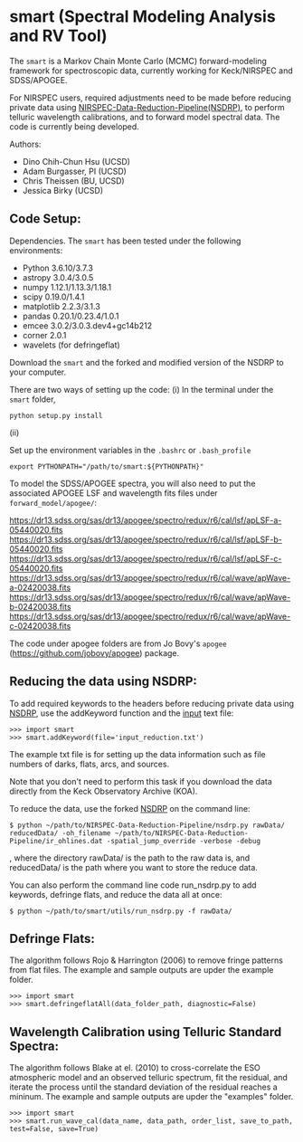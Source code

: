 # smart (Spectral Modeling Analysis and RV Tool)
The `smart` is a Markov Chain Monte Carlo (MCMC) forward-modeling framework for spectroscopic data, currently working for Keck/NIRSPEC and SDSS/APOGEE.

For NIRSPEC users, required adjustments need to be made before reducing private data using [NIRSPEC-Data-Reduction-Pipeline(NSDRP)](https://github.com/Keck-DataReductionPipelines/NIRSPEC-Data-Reduction-Pipeline), to perform telluric wavelength calibrations, and to forward model spectral data. The code is currently being developed.

Authors:
* Dino Chih-Chun Hsu (UCSD)
* Adam Burgasser, PI (UCSD)
* Chris Theissen (BU, UCSD)
* Jessica Birky (UCSD)

## Code Setup:
Dependencies. The `smart` has been tested under the following environments:
* Python 3.6.10/3.7.3
* astropy 3.0.4/3.0.5
* numpy 1.12.1/1.13.3/1.18.1
* scipy 0.19.0/1.4.1
* matplotlib 2.2.3/3.1.3
* pandas 0.20.1/0.23.4/1.0.1
* emcee 3.0.2/3.0.3.dev4+gc14b212
* corner 2.0.1
* wavelets (for defringeflat)

Download the `smart` and the forked and modified version of the NSDRP to your computer.

There are two ways of setting up the code:
(i) In the terminal under the `smart` folder, 

```
python setup.py install
```

(ii)

Set up the environment variables in the `.bashrc` or `.bash_profile`

```
export PYTHONPATH="/path/to/smart:${PYTHONPATH}"
```

To model the SDSS/APOGEE spectra, you will also need to put the associated APOGEE LSF and wavelength fits files under `forward_model/apogee/`:

https://dr13.sdss.org/sas/dr13/apogee/spectro/redux/r6/cal/lsf/apLSF-a-05440020.fits
https://dr13.sdss.org/sas/dr13/apogee/spectro/redux/r6/cal/lsf/apLSF-b-05440020.fits
https://dr13.sdss.org/sas/dr13/apogee/spectro/redux/r6/cal/lsf/apLSF-c-05440020.fits
https://dr13.sdss.org/sas/dr13/apogee/spectro/redux/r6/cal/wave/apWave-a-02420038.fits
https://dr13.sdss.org/sas/dr13/apogee/spectro/redux/r6/cal/wave/apWave-b-02420038.fits
https://dr13.sdss.org/sas/dr13/apogee/spectro/redux/r6/cal/wave/apWave-c-02420038.fits

The code under apogee folders are from Jo Bovy's `apogee` (https://github.com/jobovy/apogee) package.

## Reducing the data using NSDRP:
To add required keywords to the headers before reducing private data using [NSDRP](https://github.com/Keck-DataReductionPipelines/NIRSPEC-Data-Reduction-Pipeline), use the addKeyword function and the [input](https://github.com/chihchunhsu/smart/blob/master/input_reduction.txt) text file:
```
>>> import smart
>>> smart.addKeyword(file='input_reduction.txt')
```
The example txt file is for setting up the data information such as file numbers of darks, flats, arcs, and sources. 

Note that you don't need to perform this task if you download the data directly from the Keck Observatory Archive (KOA).

To reduce the data, use the forked [NSDRP](https://github.com/chihchunhsu/NIRSPEC-Data-Reduction-Pipeline) on the command line:

```
$ python ~/path/to/NIRSPEC-Data-Reduction-Pipeline/nsdrp.py rawData/ reducedData/ -oh_filename ~/path/to/NIRSPEC-Data-Reduction-Pipeline/ir_ohlines.dat -spatial_jump_override -verbose -debug
```

, where the directory rawData/ is the path to the raw data is, and reducedData/ is the path where you want to store the reduce data.

You can also perform the command line code run_nsdrp.py to add keywords, defringe flats, and reduce the data all at once:

```
$ python ~/path/to/smart/utils/run_nsdrp.py -f rawData/
```

<!---*## Dark Subtraction:
You can also optionally subtract the dark frames using subtractDark.py before running the NSDRP. This may be put into the NSDRP in the future.---> 

## Defringe Flats:
The algorithm follows Rojo & Harrington (2006) to remove fringe patterns from flat files. The example and sample outputs are upder the example folder.

```
>>> import smart
>>> smart.defringeflatAll(data_folder_path, diagnostic=False)
```

## Wavelength Calibration using Telluric Standard Spectra:
The algorithm follows Blake at el. (2010) to cross-correlate the ESO atmospheric model and an observed telluric spectrum, fit the residual, and iterate the process until the standard deviation of the residual reaches a mininum. The example and sample outputs are upder the "examples" folder.

```
>>> import smart
>>> smart.run_wave_cal(data_name, data_path, order_list, save_to_path, test=False, save=True)
```

<!---*## Forward Modeling Science Spectra:---> 
